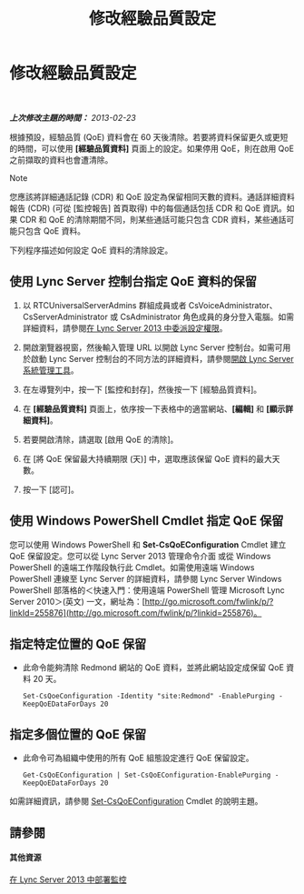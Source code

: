 ﻿---
title: 修改經驗品質設定
TOCTitle: 修改經驗品質設定
ms:assetid: a6b41de2-1466-4240-8a70-14ce6f0f3ddc
ms:mtpsurl: https://technet.microsoft.com/zh-tw/library/Gg182563(v=OCS.15)
ms:contentKeyID: 49291914
ms.date: 08/10/2015
mtps_version: v=OCS.15
ms.translationtype: HT
---

# 修改經驗品質設定

 

_**上次修改主題的時間：** 2013-02-23_

根據預設，經驗品質 (QoE) 資料會在 60 天後清除。若要將資料保留更久或更短的時間，可以使用 **\[經驗品質資料\]** 頁面上的設定。如果停用 QoE，則在啟用 QoE 之前擷取的資料也會遭清除。

> [!NOTE]  
> 您應該將詳細通話記錄 (CDR) 和 QoE 設定為保留相同天數的資料。通話詳細資料報告 (CDR) (可從 [監控報告] 首頁取得) 中的每個通話包括 CDR 和 QoE 資訊。如果 CDR 和 QoE 的清除期間不同，則某些通話可能只包含 CDR 資料，某些通話可能只包含 QoE 資料。



下列程序描述如何設定 QoE 資料的清除設定。

## 使用 Lync Server 控制台指定 QoE 資料的保留

1.  以 RTCUniversalServerAdmins 群組成員或者 CsVoiceAdministrator、CsServerAdministrator 或 CsAdministrator 角色成員的身分登入電腦。如需詳細資料，請參閱[在 Lync Server 2013 中委派設定權限](lync-server-2013-delegate-setup-permissions.md)。

2.  開啟瀏覽器視窗，然後輸入管理 URL 以開啟 Lync Server 控制台。如需可用於啟動 Lync Server 控制台的不同方法的詳細資料，請參閱[開啟 Lync Server 系統管理工具](lync-server-2013-open-lync-server-administrative-tools.md)。

3.  在左導覽列中，按一下 \[監控和封存\]，然後按一下 \[經驗品質資料\]。

4.  在 **\[經驗品質資料\]** 頁面上，依序按一下表格中的適當網站、**\[編輯\]** 和 **\[顯示詳細資料\]**。

5.  若要開啟清除，請選取 \[啟用 QoE 的清除\]。

6.  在 \[將 QoE 保留最大持續期限 (天)\] 中，選取應該保留 QoE 資料的最大天數。

7.  按一下 \[認可\]。

## 使用 Windows PowerShell Cmdlet 指定 QoE 保留

您可以使用 Windows PowerShell 和 **Set-CsQoEConfiguration** Cmdlet 建立 QoE 保留設定。您可以從 Lync Server 2013 管理命令介面 或從 Windows PowerShell 的遠端工作階段執行此 Cmdlet。如需使用遠端 Windows PowerShell 連線至 Lync Server 的詳細資料，請參閱 Lync Server Windows PowerShell 部落格的＜快速入門：使用遠端 PowerShell 管理 Microsoft Lync Server 2010＞(英文) 一文，網址為：[http://go.microsoft.com/fwlink/p/?linkId=255876](http://go.microsoft.com/fwlink/p/?linkid=255876)。

## 指定特定位置的 QoE 保留

  - 此命令能夠清除 Redmond 網站的 QoE 資料，並將此網站設定成保留 QoE 資料 20 天。
    
        Set-CsQoeConfiguration -Identity "site:Redmond" -EnablePurging -KeepQoEDataForDays 20

## 指定多個位置的 QoE 保留

  - 此命令可為組織中使用的所有 QoE 組態設定進行 QoE 保留設定。
    
        Get-CsQoEConfiguration | Set-CsQoEConfiguration-EnablePurging -KeepQoEDataForDays 20 

如需詳細資訊，請參閱 [Set-CsQoEConfiguration](https://docs.microsoft.com/en-us/powershell/module/skype/Set-CsQoEConfiguration) Cmdlet 的說明主題。

## 請參閱

#### 其他資源

[在 Lync Server 2013 中部署監控](lync-server-2013-deploying-monitoring.md)

